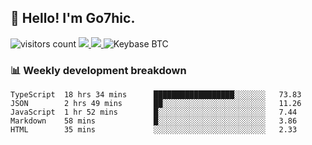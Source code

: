 ## 👋 Hello! I'm Go7hic.

 ![visitors count](https://visitors-by-url-pls-dont-use-this-in-your-repo.vercel.app/Go7hic-github-readme)
 <a href="https://twitter.com/Go7hic">
    <img src="https://img.shields.io/badge/-@Go7hic-1ca0f1?style=flat-square&labelColor=1ca0f1&logo=twitter&logoColor=white&link=https://twitter.com/Go7hic">
   <a/>
   <a href="mailto:gtfx0209@gmail.com">
    <img src="https://img.shields.io/badge/-gtfx0209@gmail.com-c14438?style=flat-square&logo=Gmail&logoColor=white&link=mailto:gtfx0209@gmail.com">
   <a/>
    ![Keybase BTC](https://img.shields.io/keybase/btc/Go7hic)
 <!--
🔭 I’m currently working
🌱 I’m currently learning
💬 Ask me about 
📫 How to reach me: 
⚡ Fun fact: 
-->
 <!--
![My Github Stats](https://github-readme-stats.vercel.app/api?username=Go7hic&show_icons=true&count_private=true)

-->

### 📊 Weekly development breakdown
<!--START_SECTION:waka-->
```text
TypeScript  18 hrs 34 mins      ██████████████████░░░░░░░   73.83 
JSON        2 hrs 49 mins       ██░░░░░░░░░░░░░░░░░░░░░░░   11.26 
JavaScript  1 hr 52 mins        █░░░░░░░░░░░░░░░░░░░░░░░░   7.44 
Markdown    58 mins             █░░░░░░░░░░░░░░░░░░░░░░░░   3.86 
HTML        35 mins             ░░░░░░░░░░░░░░░░░░░░░░░░░   2.33
```
<!--END_SECTION:waka-->
    

